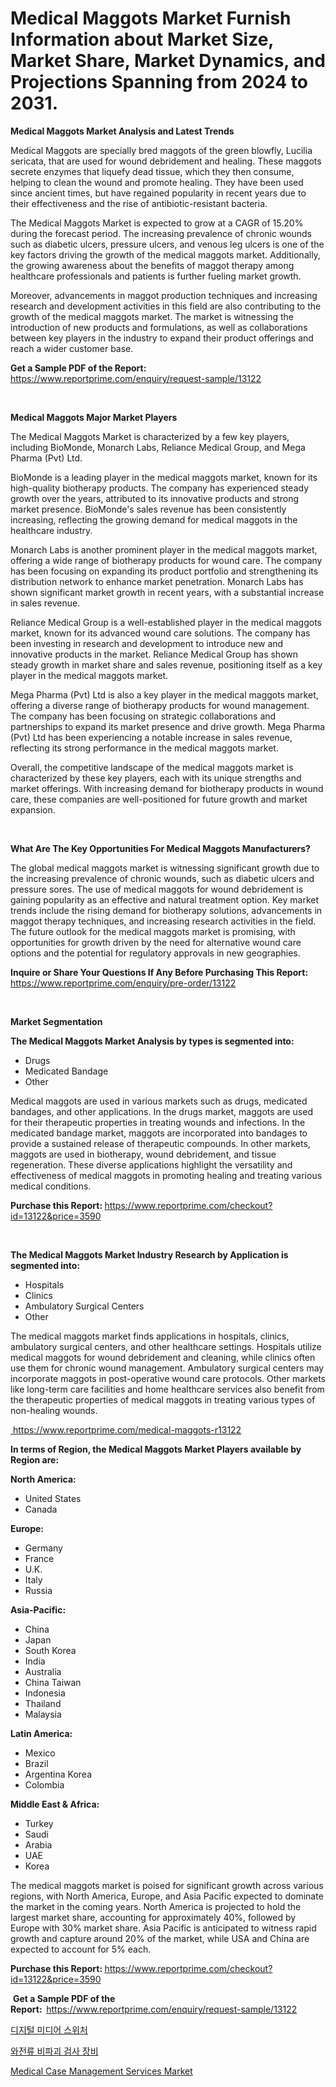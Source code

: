 <p><h1>Medical Maggots Market Furnish Information about Market Size, Market Share, Market Dynamics, and Projections Spanning from 2024 to 2031.</h1></p><p><strong>Medical Maggots Market Analysis and Latest Trends</strong></p>
<p><p>Medical Maggots are specially bred maggots of the green blowfly, Lucilia sericata, that are used for wound debridement and healing. These maggots secrete enzymes that liquefy dead tissue, which they then consume, helping to clean the wound and promote healing. They have been used since ancient times, but have regained popularity in recent years due to their effectiveness and the rise of antibiotic-resistant bacteria.</p><p>The Medical Maggots Market is expected to grow at a CAGR of 15.20% during the forecast period. The increasing prevalence of chronic wounds such as diabetic ulcers, pressure ulcers, and venous leg ulcers is one of the key factors driving the growth of the medical maggots market. Additionally, the growing awareness about the benefits of maggot therapy among healthcare professionals and patients is further fueling market growth.</p><p>Moreover, advancements in maggot production techniques and increasing research and development activities in this field are also contributing to the growth of the medical maggots market. The market is witnessing the introduction of new products and formulations, as well as collaborations between key players in the industry to expand their product offerings and reach a wider customer base.</p></p>
<p><strong>Get a Sample PDF of the Report:&nbsp;</strong> <a href="https://www.reportprime.com/enquiry/request-sample/13122">https://www.reportprime.com/enquiry/request-sample/13122</a></p>
<p>&nbsp;</p>
<p><strong>Medical Maggots Major Market Players</strong></p>
<p><p>The Medical Maggots Market is characterized by a few key players, including BioMonde, Monarch Labs, Reliance Medical Group, and Mega Pharma (Pvt) Ltd. </p><p>BioMonde is a leading player in the medical maggots market, known for its high-quality biotherapy products. The company has experienced steady growth over the years, attributed to its innovative products and strong market presence. BioMonde's sales revenue has been consistently increasing, reflecting the growing demand for medical maggots in the healthcare industry.</p><p>Monarch Labs is another prominent player in the medical maggots market, offering a wide range of biotherapy products for wound care. The company has been focusing on expanding its product portfolio and strengthening its distribution network to enhance market penetration. Monarch Labs has shown significant market growth in recent years, with a substantial increase in sales revenue.</p><p>Reliance Medical Group is a well-established player in the medical maggots market, known for its advanced wound care solutions. The company has been investing in research and development to introduce new and innovative products in the market. Reliance Medical Group has shown steady growth in market share and sales revenue, positioning itself as a key player in the medical maggots market.</p><p>Mega Pharma (Pvt) Ltd is also a key player in the medical maggots market, offering a diverse range of biotherapy products for wound management. The company has been focusing on strategic collaborations and partnerships to expand its market presence and drive growth. Mega Pharma (Pvt) Ltd has been experiencing a notable increase in sales revenue, reflecting its strong performance in the medical maggots market.</p><p>Overall, the competitive landscape of the medical maggots market is characterized by these key players, each with its unique strengths and market offerings. With increasing demand for biotherapy products in wound care, these companies are well-positioned for future growth and market expansion.</p></p>
<p>&nbsp;</p>
<p><strong>What Are The Key Opportunities For Medical Maggots Manufacturers?</strong></p>
<p><p>The global medical maggots market is witnessing significant growth due to the increasing prevalence of chronic wounds, such as diabetic ulcers and pressure sores. The use of medical maggots for wound debridement is gaining popularity as an effective and natural treatment option. Key market trends include the rising demand for biotherapy solutions, advancements in maggot therapy techniques, and increasing research activities in the field. The future outlook for the medical maggots market is promising, with opportunities for growth driven by the need for alternative wound care options and the potential for regulatory approvals in new geographies.</p></p>
<p><strong>Inquire or Share Your Questions If Any Before Purchasing This Report:</strong> <a href="https://www.reportprime.com/enquiry/pre-order/13122">https://www.reportprime.com/enquiry/pre-order/13122</a></p>
<p>&nbsp;</p>
<p><strong>Market Segmentation</strong></p>
<p><strong>The Medical Maggots Market Analysis by types is segmented into:</strong></p>
<p><ul><li>Drugs</li><li>Medicated Bandage</li><li>Other</li></ul></p>
<p><p>Medical maggots are used in various markets such as drugs, medicated bandages, and other applications. In the drugs market, maggots are used for their therapeutic properties in treating wounds and infections. In the medicated bandage market, maggots are incorporated into bandages to provide a sustained release of therapeutic compounds. In other markets, maggots are used in biotherapy, wound debridement, and tissue regeneration. These diverse applications highlight the versatility and effectiveness of medical maggots in promoting healing and treating various medical conditions.</p></p>
<p><strong>Purchase this Report:&nbsp;</strong><a href="https://www.reportprime.com/checkout?id=13122&price=3590">https://www.reportprime.com/checkout?id=13122&price=3590</a></p>
<p>&nbsp;</p>
<p><strong>The Medical Maggots Market Industry Research by Application is segmented into:</strong></p>
<p><ul><li>Hospitals</li><li>Clinics</li><li>Ambulatory Surgical Centers</li><li>Other</li></ul></p>
<p><p>The medical maggots market finds applications in hospitals, clinics, ambulatory surgical centers, and other healthcare settings. Hospitals utilize medical maggots for wound debridement and cleaning, while clinics often use them for chronic wound management. Ambulatory surgical centers may incorporate maggots in post-operative wound care protocols. Other markets like long-term care facilities and home healthcare services also benefit from the therapeutic properties of medical maggots in treating various types of non-healing wounds.</p></p>
<p><a href="https://www.reportprime.com/medical-maggots-r13122">&nbsp;https://www.reportprime.com/medical-maggots-r13122</a></p>
<p><strong>In terms of Region, the Medical Maggots Market Players available by Region are:</strong></p>
<p>
    <p> <strong> North America: </strong>
        <ul>
            <li>United States</li>
            <li>Canada</li>
        </ul>
        </p> 
    <p> <strong> Europe: </strong>
        <ul>
            <li>Germany</li>
            <li>France</li>
            <li>U.K.</li>
            <li>Italy</li>
            <li>Russia</li>
        </ul>
        </p> 
    <p> <strong> Asia-Pacific: </strong>
        <ul>
            <li>China</li>
            <li>Japan</li>
            <li>South Korea</li>
            <li>India</li>
            <li>Australia</li>
            <li>China Taiwan</li>
            <li>Indonesia</li>
            <li>Thailand</li>
            <li>Malaysia</li>
        </ul>
        </p> 
    <p> <strong> Latin America: </strong>
        <ul>
            <li>Mexico</li>
            <li>Brazil</li>
            <li>Argentina Korea</li>
            <li>Colombia</li>
        </ul>
        </p> 
    <p> <strong> Middle East & Africa: </strong>
        <ul>
            <li>Turkey</li>
            <li>Saudi</li>
            <li>Arabia</li>
            <li>UAE</li>
            <li>Korea</li>
        </ul>
    </p>
    </p>
<p><p>The medical maggots market is poised for significant growth across various regions, with North America, Europe, and Asia Pacific expected to dominate the market in the coming years. North America is projected to hold the largest market share, accounting for approximately 40%, followed by Europe with 30% market share. Asia Pacific is anticipated to witness rapid growth and capture around 20% of the market, while USA and China are expected to account for 5% each.</p></p>
<p><strong>Purchase this Report: </strong><a href="https://www.reportprime.com/checkout?id=13122&price=3590">https://www.reportprime.com/checkout?id=13122&price=3590</a></p>
<p>&nbsp;<strong>Get a Sample PDF of the Report:&nbsp;&nbsp;</strong><a href="https://www.reportprime.com/enquiry/request-sample/13122">https://www.reportprime.com/enquiry/request-sample/13122</a></p>
<p><strong></strong></p>
<p><p><a href="https://medium.com/@gummibear5656757/%EB%94%94%EC%A7%80%ED%84%B8-%EB%AF%B8%EB%94%94%EC%96%B4-%EC%8A%A4%EC%9C%84%EC%B2%98-%EC%8B%9C%EC%9E%A5-%EA%B7%9C%EB%AA%A8-%EB%B0%8F-%EC%8B%9C%EC%9E%A5-%EB%8F%99%ED%96%A5-%EC%82%B0%EC%97%85-%EC%A0%84%EB%B0%98%EC%A0%81%EC%9D%B8-%EA%B0%9C%EC%9A%94-2024%EB%85%84%EB%B6%80%ED%84%B0-2031%EB%85%84%EA%B9%8C%EC%A7%80-e06b41c656fb">디지털 미디어 스위처</a></p><p><a href="https://medium.com/@everettilkinson56562023/%EC%97%90%EB%94%94-%EC%A0%84%EB%A5%98-ndt-%EC%9E%A5%EB%B9%84-%EC%8B%9C%EC%9E%A5-%EC%A1%B0%EC%82%AC-%EB%B3%B4%EA%B3%A0%EC%84%9C-%EA%B7%B8-%EC%97%AD%EC%82%AC-%EB%B0%8F-2024%EB%85%84%EB%B6%80%ED%84%B0-2031%EB%85%84%EA%B9%8C%EC%A7%80%EC%9D%98-%EC%98%88%EC%B8%A1-7b4124062aea">와전류 비파괴 검사 장비</a></p><p><a href="https://github.com/WillieWoodard/Market-Research-Report-List-4/blob/main/medical-case-management-services-market.md">Medical Case Management Services Market</a></p></p>
